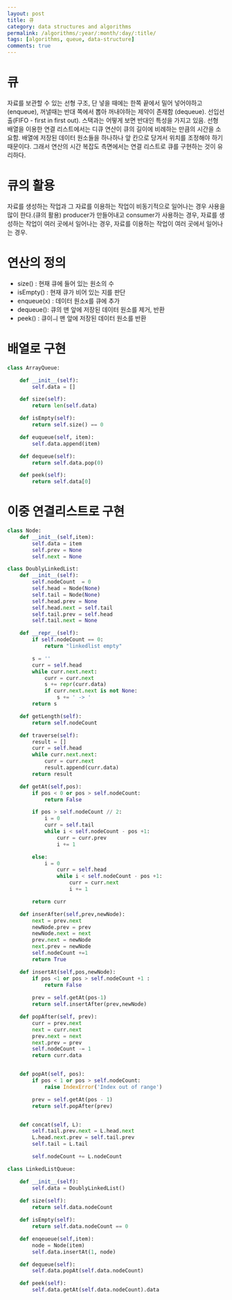 ```yaml
---
layout: post
title: 큐
category: data structures and algorithms
permalink: /algorithms/:year/:month/:day/:title/
tags: [algorithms, queue, data-structure]
comments: true
---
```


#  큐
자료를 보관할 수 있는 선형 구조, 단 넣을 때에는 한쪽 끝에서 밀어 넣어야하고(enqueue), 꺼낼때는 반대 쪽에서 뽑아 꺼내야하는 제약이 존재함 (dequeue). 선입선출(FIFO - first in first out). 스택과는 어떻게 보면 반대인 특성을 가지고 있음. 선형 배열을 이용한 연결 리스트에서는 디큐 연산이 큐의 길이에 비례하는 만큼의 시간을 소요함. 배열에 저장된 데이터 원소들을 하나하나 앞 칸으로 당겨서 위치를 조정해야 하기 때문이다. 그래서 연산의 시간 복잡도 측면에서는 연결 리스트로 큐를 구현하는 것이 유리하다.


# 큐의 활용
자료를 생성하는 작업과 그 자료를 이용하는 작업이 비동기적으로 일어나는 경우 사용을 많이 한다.(큐의 활용) producer가 만들어내고 consumer가 사용하는 경우, 자료를 생성하는 작업이 여러 곳에서 일어나는 경우, 자료를 이용하는 작업이 여러 곳에서 일어나는 경우. 


# 연산의 정의
- size() : 현재 큐에 들어 있는 원소의 수
- isEmpty() : 현재 큐가 비어 있는 지를 판단
- enqueue(x) : 데이터 원소x를 큐에 추가
- dequeue(): 큐의 맨 앞에 저장된 데이터 원소를 제거, 반환
- peek() : 큐이ㅢ 맨 앞에 저장된 데이터 원소를 반환

# 배열로 구현
```python 
class ArrayQueue:

    def __init__(self):
        self.data = []

    def size(self):
        return len(self.data)

    def isEmpty(self):
        return self.size() == 0

    def euqueue(self, item):
        self.data.append(item)

    def dequeue(self):
        return self.data.pop(0)

    def peek(self):
        return self.data[0]

```

# 이중 연결리스트로 구현
```python 
class Node:
    def __init__(self,item):
        self.data = item
        self.prev = None
        self.next = None

class DoublyLinkedList:
    def __init__(self):
        self.nodeCount  = 0
        self.head = Node(None)
        self.tail = Node(None)
        self.head.prev = None
        self.head.next = self.tail
        self.tail.prev = self.head
        self.tail.next = None

    def __repr__(self):
        if self.nodeCount == 0:
            return "linkedlist empty"

        s = ''
        curr = self.head
        while curr.next.next:
            curr = curr.next
            s += repr(curr.data)
            if curr.next.next is not None:
                s += ' -> '
        return s

    def getLength(self):
        return self.nodeCount

    def traverse(self):
        result = []
        curr = self.head
        while curr.next.next:
            curr = curr.next
            result.append(curr.data)
        return result

    def getAt(self,pos):
        if pos < 0 or pos > self.nodeCount:
            return False

        if pos > self.nodeCount // 2:
            i = 0
            curr = self.tail
            while i < self.nodeCount - pos +1:
                curr = curr.prev
                i += 1

        else:
            i = 0
                curr = self.head
                while i < self.nodeCount - pos +1:
                    curr = curr.next
                    i += 1

        return curr

    def inserAfter(self,prev,newNode):
        next = prev.next
        newNode.prev = prev
        newNode.next = next
        prev.next = newNode
        next.prev = newNode
        self.nodeCount +=1
        return True

    def insertAt(self,pos,newNode):
        if pos <1 or pos > self.nodeCount +1 :
            return False
        
        prev = self.getAt(pos-1)
        return self.insertAfter(prev,newNode)

    def popAfter(self, prev):
        curr = prev.next
        next = curr.next
        prev.next = next
        next.prev = prev
        self.nodeCount -= 1
        return curr.data


    def popAt(self, pos):
        if pos < 1 or pos > self.nodeCount:
            raise IndexError('Index out of range')

        prev = self.getAt(pos - 1)
        return self.popAfter(prev)


    def concat(self, L):
        self.tail.prev.next = L.head.next
        L.head.next.prev = self.tail.prev
        self.tail = L.tail

        self.nodeCount += L.nodeCount

class LinkedListQueue:

    def __init__(self):
        self.data = DoublyLinkedList()
    
    def size(self):
        return self.data.nodeCount

    def isEmpty(self):
        return self.data.nodeCount == 0

    def enqeueue(self,item):
        node = Node(item)
        self.data.insertAt(1, node)

    def dequeue(self):
        self.data.popAt(self.data.nodeCount)

    def peek(self):
        self.data.getAt(self.data.nodeCount).data
```









        
    